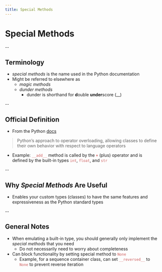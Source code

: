 ```yaml
---
title: Special Methods
---
```


# Special Methods

--

## Terminology
- _special methods_ is the name used in the Python documentation
- Might be referred to elsewhere as 
  - _magic methods_
  - _dunder methods_
    - dunder is shorthand for **d**ouble **under**score (\_\_)

--

## Official Definition
- From the Python [docs](https://docs.python.org/3/reference/datamodel.html#special-method-names)
> Python’s approach to operator overloading, allowing classes to define their own behavior with respect to language operators
- Example: <span style="color:indianred">`__add__`</span> method is called by the <span style="color:indianred">**`+`**</span> (plus) operator and is defined by the built-in types <span style="color:indianred">`int`</span>, <span style="color:indianred">`float`</span>, and <span style="color:indianred">`str`</span>

--

## Why _Special Methods_ Are Useful
- Enables your custom types (classes) to have the same features and expressiveness as the Python standard types

--

## General Notes
- When emulating a built-in type, you should generally only implement the _special methods_ that you need
  - Do not necessarily need to worry about completeness
- Can block functionality by setting special method to <span style="color:indianred">`None`</span>
  - Example, for a sequence container class, can set <span style="color:indianred">`__reversed__`</span> to <span style="color:indianred">`None`</span> to prevent reverse iteration
